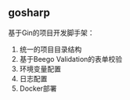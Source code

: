 
## gosharp

基于Gin的项目开发脚手架：

1. 统一的项目目录结构
2. 基于Beego Validation的表单校验
3. 环境变量配置
4. 日志配置
5. Docker部署


